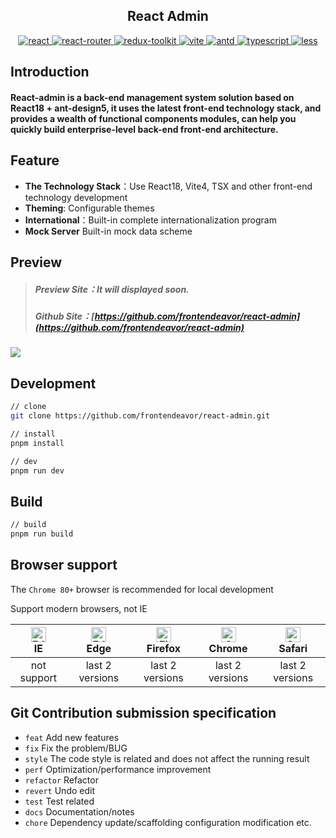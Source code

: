 <h2 align="center">React Admin</h2>
<p align="center">
  <a href="https://github.com/facebook/react">
    <img src="https://img.shields.io/badge/react-18.2.0-brightgreen.svg" alt="react">
  </a>
  <a href="https://github.com/remix-run/react-router">
    <img src="https://img.shields.io/badge/react_router-6.19.0-brightgreen.svg" alt="react-router">
  </a>
  <a href="https://github.com/reduxjs/redux-toolkit">
    <img src="https://img.shields.io/badge/react_redux-8.1.3-brightgreen.svg" alt="redux-toolkit">
  </a>
  <a href="https://github.com/vitejs/vite">
    <img src="https://img.shields.io/badge/vite-4.5.0-brightgreen.svg" alt="vite">
  </a>
  <a href="https://github.com/ant-design/ant-design">
    <img src="https://img.shields.io/badge/antd-5.11.2-brightgreen.svg" alt="antd">
  </a>
 <a href="https://github.com/microsoft/TypeScript">
    <img src="https://img.shields.io/badge/typescript-5.2.2-brightgreen.svg" alt="typescript">
  </a>
  <a href="https://github.com/less">
    <img src="https://img.shields.io/badge/less-4.2.0-brightgreen.svg" alt="less">
  </a>
</p>


## Introduction

#### React-admin is a back-end management system solution based on React18 + ant-design5, it uses the latest front-end technology stack, and provides a wealth of functional components modules, can help you quickly build enterprise-level back-end front-end architecture.

## Feature

- **The Technology Stack**：Use React18, Vite4, TSX and other front-end technology development
- **Theming**: Configurable themes
- **International**：Built-in complete internationalization program
- **Mock Server** Built-in mock data scheme

## Preview

> ##### Preview Site：It will displayed soon.
> ##### Github Site：[https://github.com/frontendeavor/react-admin](https://github.com/frontendeavor/react-admin)
>

![](https://cdn.jsdelivr.net/gh/baimingxuan/media-store/images/home-vue3.png)

## Development

```bash
// clone
git clone https://github.com/frontendeavor/react-admin.git

// install
pnpm install

// dev
pnpm run dev
```

## Build

```bash
// build
pnpm run build
```

## Browser support

The `Chrome 80+` browser is recommended for local development

Support modern browsers, not IE

| [<img src="https://raw.githubusercontent.com/alrra/browser-logos/master/src/edge/edge_48x48.png" alt=" Edge" width="24px" height="24px" />](http://godban.github.io/browsers-support-badges/)</br>IE | [<img src="https://raw.githubusercontent.com/alrra/browser-logos/master/src/edge/edge_48x48.png" alt=" Edge" width="24px" height="24px" />](http://godban.github.io/browsers-support-badges/)</br>Edge | [<img src="https://raw.githubusercontent.com/alrra/browser-logos/master/src/firefox/firefox_48x48.png" alt="Firefox" width="24px" height="24px" />](http://godban.github.io/browsers-support-badges/)</br>Firefox | [<img src="https://raw.githubusercontent.com/alrra/browser-logos/master/src/chrome/chrome_48x48.png" alt="Chrome" width="24px" height="24px" />](http://godban.github.io/browsers-support-badges/)</br>Chrome | [<img src="https://raw.githubusercontent.com/alrra/browser-logos/master/src/safari/safari_48x48.png" alt="Safari" width="24px" height="24px" />](http://godban.github.io/browsers-support-badges/)</br>Safari |
| :----------------------------------------------------------: | :----------------------------------------------------------: | :----------------------------------------------------------: | :----------------------------------------------------------: | :----------------------------------------------------------: |
|                         not support                          |                       last 2 versions                        |                       last 2 versions                        |                       last 2 versions                        |                       last 2 versions                        |

## Git Contribution submission specification

- `feat` Add new features
- `fix` Fix the problem/BUG
- `style` The code style is related and does not affect the running result
- `perf` Optimization/performance improvement
- `refactor` Refactor
- `revert` Undo edit
- `test` Test related
- `docs` Documentation/notes
- `chore` Dependency update/scaffolding configuration modification etc.